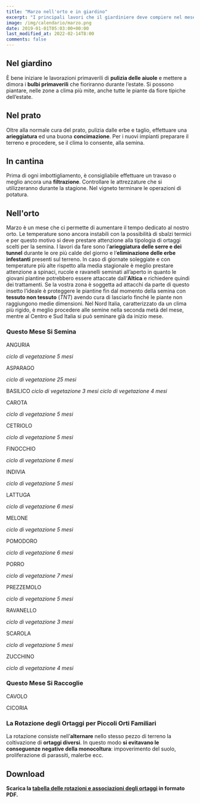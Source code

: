 ```yaml
---
title: "Marzo nell'orto e in giardino"
excerpt: "I principali lavori che il giardiniere deve compiere nel mese di marzo in giardino, nell'orto e nel frutteto per ottenere un buon raccolto e ottimi risultati."
image: /img/calendario/marzo.png
date: 2019-01-01T05:03:00+00:00
last_modified_at: 2022-02-14T8:00
comments: false
---
```

## Nel giardino
È bene iniziare le lavorazioni primaverili di
**pulizia delle aiuole** e mettere
a dimora i **bulbi primaverili** che
fioriranno durante l’estate. Si possono
piantare, nelle zone a clima più mite,
anche tutte le piante da fiore tipiche
dell’estate.

## Nel prato
Oltre alla normale cura del prato, pulizia dalle erbe e
taglio, effettuare una **arieggiatura** ed una buona **concimazione**.
Per i nuovi impianti preparare il terreno e procedere, se il clima lo consente,
alla semina.

## In cantina
Prima di ogni imbottigliamento, è consigliabile
effettuare un travaso o meglio ancora una **filtrazione**. Controllare
le attrezzature che si utilizzeranno durante la stagione.
Nel vigneto terminare le operazioni di potatura.

## Nell'orto
Marzo è un mese che ci permette di aumentare il tempo dedicato al nostro orto.
Le temperature sono ancora instabili con la possibilità di sbalzi termici e
per questo motivo si deve prestare attenzione alla
tipologia di ortaggi scelti per la semina.
I lavori da fare sono l’**arieggiatura delle serre e dei tunnel** durante le ore
più calde del giorno e l’**eliminazione delle erbe infestanti** presenti sul terreno.
In caso di giornate soleggiate e con
temperature più alte rispetto alla media
stagionale è meglio prestare attenzione
a spinaci, rucole e ravanelli seminati
all’aperto in quanto le giovani piantine
potrebbero essere attaccate dall’**Altica**
e richiedere quindi dei trattamenti. Se
la vostra zona è soggetta ad attacchi
da parte di questo insetto l’ideale è
proteggere le piantine fin dal momento
della semina con **tessuto non tessuto** (*TNT*)
avendo cura di lasciarlo finché le piante
non raggiungono medie dimensioni.
Nel Nord Italia, caratterizzato da un
clima più rigido, è meglio procedere alle
semine nella seconda metà del mese,
mentre al Centro e Sud Italia si può
seminare già da inizio mese.

### Questo Mese Si Semina
ANGURIA

*ciclo di vegetazione 5 mesi*

ASPARAGO

*ciclo di vegetazione 25 mesi*

BASILICO
*ciclo di vegetazione 3 mesi*
*ciclo di vegetazione 4 mesi*

CAROTA

*ciclo di vegetazione 5 mesi*

CETRIOLO

*ciclo di vegetazione 5 mesi*

FINOCCHIO

*ciclo di vegetazione 6 mesi*

INDIVIA

*ciclo di vegetazione 5 mesi*

LATTUGA

*ciclo di vegetazione 6 mesi*

MELONE

*ciclo di vegetazione 5 mesi*

POMODORO

*ciclo di vegetazione 6 mesi*

PORRO

*ciclo di vegetazione 7 mesi*

PREZZEMOLO

*ciclo di vegetazione 5 mesi*

RAVANELLO

*ciclo di vegetazione 3 mesi*

SCAROLA

*ciclo di vegetazione 5 mesi*

ZUCCHINO

*ciclo di vegetazione 4 mesi*


### Questo Mese Si Raccoglie
CAVOLO

CICORIA


### La Rotazione degli Ortaggi per Piccoli Orti Familiari
La rotazione consiste nell’**alternare** nello stesso pezzo di terreno la coltivazione di **ortaggi diversi**. In questo modo **si evitavano le conseguenze negative della monocoltura**: impoverimento del suolo, proliferazione di parassiti, malerbe ecc.

## Download

<p><strong>Scarica la <a href="/download/la-rotazione-degli-ortaggi-per-piccoli-orti-familiari.pdf" download="rotazioneOrtaggi.pdf" title="La Rotazione degli Ortaggi per Piccoli Orti Familiari">tabella delle rotazioni e associazioni degli ortaggi</a> in formato PDF.</strong></p>

